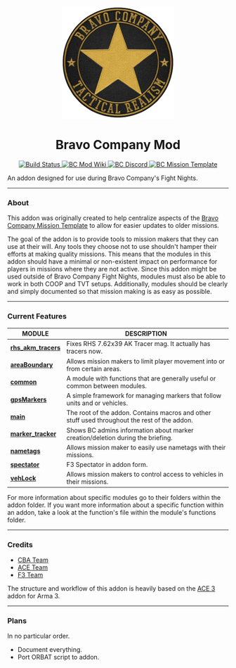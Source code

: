 <p align="center">
 <img src="https://raw.githubusercontent.com/robtherad/BC-Mod/master/BC_logo.png" width="256">
</p>
<h1 align="center">Bravo Company Mod</h2>
<p align="center">
  <a href="https://travis-ci.org/robtherad/BC-Mod">
    <img src="https://travis-ci.org/robtherad/BC-Mod.svg?branch=master" alt="Build Status">
  </a>
  <a href="https://github.com/robtherad/BC-Mod/wiki">
    <img src="https://img.shields.io/badge/wiki-BC%20Mod-orange.svg" alt="BC Mod Wiki">
  </a>
  <a href="https://discord.gg/0Z9C1w0hrI8qqYSD">
    <img src="https://img.shields.io/badge/discord-Bravo%20Company-blue.svg" alt="BC Discord">
  </a>
  <a href="https://github.com/robtherad/BCArma">
    <img src="https://img.shields.io/badge/mission-Template-red.svg" alt="BC Mission Template">
  </a>
</p>

An addon designed for use during Bravo Company's Fight Nights.

****

### About

This addon was originally created to help centralize aspects of the [Bravo Company Mission Template](https://github.com/robtherad/BCArma) to allow for easier updates to older missions. 

The goal of the addon is to provide tools to mission makers that they can use at their will. Any tools they choose not to use shouldn't hamper their efforts at making quality missions. This means that the modules in this addon should have a minimal or non-existent impact on performance for players in missions where they are not active. Since this addon might be used outside of Bravo Company Fight Nights, modules must also be able to work in both COOP and TVT setups. Additionally, modules should be clearly and simply documented so that mission making is as easy as possible.

**** 

### Current Features
| **MODULE** | **DESCRIPTION** |
|---|---|
| **[rhs_akm_tracers](https://github.com/robtherad/BC-Mod/tree/master/addons/akm_tracers)** | Fixes RHS 7.62x39 AK Tracer mag. It actually has tracers now. |
| **[areaBoundary](https://github.com/robtherad/BC-Mod/tree/master/addons/areaBoundary)** | Allows mission makers to limit player movement into or from certain areas. |
| **[common](https://github.com/robtherad/BC-Mod/tree/master/addons/common)** | A module with functions that are generally useful or common between modules. |
| **[gpsMarkers](https://github.com/robtherad/BC-Mod/tree/master/addons/gpsMarkers)** | A simple framework for managing markers that follow units and or vehicles. |
| **[main](https://github.com/robtherad/BC-Mod/tree/master/addons/main)** | The root of the addon. Contains macros and other stuff used throughout the rest of the addon. |
| **[marker_tracker](https://github.com/robtherad/BC-Mod/tree/master/addons/marker_tracker)** | Shows BC admins information about marker creation/deletion during the briefing. |
| **[nametags](https://github.com/robtherad/BC-Mod/tree/master/addons/nametags)** | Allows mission maker to easily use nametags with their missions. |
| **[spectator](https://github.com/robtherad/BC-Mod/tree/master/addons/spectator)** | F3 Spectator in addon form. |
| **[vehLock](https://github.com/robtherad/BC-Mod/tree/master/addons/vehLock)** | Allows mission makers to control access to vehicles in their missions. |

For more information about specific modules go to their folders within the addon folder. If you want more information about a specific function within an addon, take a look at the function's file within the module's functions folder.

****

### Credits

* [CBA Team](https://github.com/CBATeam/CBA_A3)
* [ACE Team](https://github.com/acemod/ACE3)
* [F3 Team](https://github.com/ferstaberinde/F3)

The structure and workflow of this addon is heavily based on the [ACE 3](https://github.com/acemod/ACE3) addon for Arma 3.

****

### Plans
In no particular order.

* Document everything.
* Port ORBAT script to addon.

